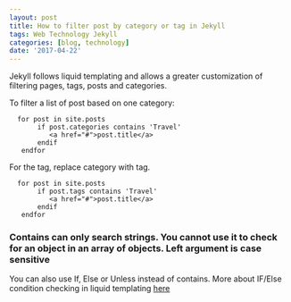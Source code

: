 ```yaml
---
layout: post
title: How to filter post by category or tag in Jekyll
tags: Web Technology Jekyll
categories: [blog, technology]
date: '2017-04-22'
---
```


Jekyll follows liquid templating and allows a greater customization of filtering pages, tags, posts and categories.

To filter a list of post based on one category:

```
  for post in site.posts
       if post.categories contains 'Travel'
          <a href="#">post.title</a>
       endif
   endfor
```

For the tag, replace category with tag.

```
  for post in site.posts
       if post.tags contains 'Travel'
          <a href="#">post.title</a>
       endif
   endfor
```

### Contains can only search strings. You cannot use it to check for an object in an array of objects. Left argument is case sensitive

You can also use If, Else or Unless instead of contains. More about IF/Else condition checking in liquid templating [here](https://github.com/Shopify/liquid/wiki/Liquid-for-Designers#if--else)
